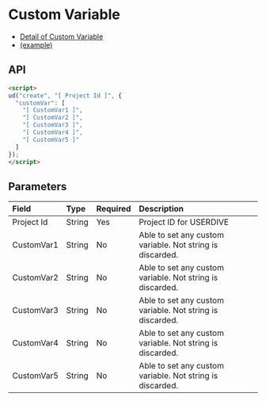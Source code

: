# Custom Variable

- [Detail of Custom Variable](../../../../guide/filter/customvar.html)
- [(example)](https://uncovertruth.github.io/examples/t/setcustomvar.html)

## API

```html
<script>
ud("create", "[ Project Id ]", {
  "customVar": [
    "[ CustomVar1 ]",
    "[ CustomVar2 ]",
    "[ CustomVar3 ]",
    "[ CustomVar4 ]",
    "[ CustomVar5 ]"
  ]
});
</script>
```

## Parameters

| Field      | Type   | Required | Description                                               |
|:-----------|:-------|:---------|:----------------------------------------------------------|
| Project Id | String | Yes      | Project ID for USERDIVE                                   |
| CustomVar1 | String | No       | Able to set any custom variable. Not string is discarded. |
| CustomVar2 | String | No       | Able to set any custom variable. Not string is discarded. |
| CustomVar3 | String | No       | Able to set any custom variable. Not string is discarded. |
| CustomVar4 | String | No       | Able to set any custom variable. Not string is discarded. |
| CustomVar5 | String | No       | Able to set any custom variable. Not string is discarded. |
